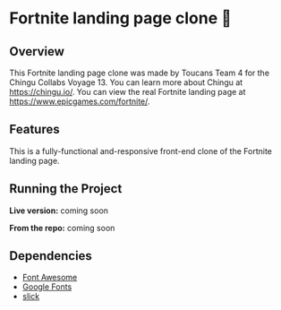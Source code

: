 # Fortnite landing page clone 🦜

## Overview
This Fortnite landing page clone was made by Toucans Team 4 for the Chingu Collabs Voyage 13. You can learn more about Chingu at https://chingu.io/. You can view the real Fortnite landing page at https://www.epicgames.com/fortnite/.

## Features
This is a fully-functional and-responsive front-end clone of the Fortnite landing page.

## Running the Project
**Live version:** coming soon

**From the repo:** coming soon

## Dependencies
* [Font Awesome](https://fontawesome.com/)
* [Google Fonts](https://fonts.google.com/)
* [slick](https://kenwheeler.github.io/slick/)
